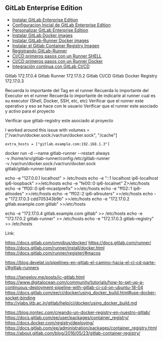## GitLab Enterprise Edition


* [Instalar GitLab Enterprise Edition](guia/instalargitlab.rst)
* [Configuracion Inicial de GitLab Enterprise Edition](guia/configuracioninicial.rst)
* [Personalizar GitLab Enterprise Edition](guia/personalizar.rst)
* [Instalar GitLab Docker images](guia/instalargitlabdocker.rst)
* [Instalar GitLab-Runner Docker images](guia/instalargitlabrunnerdocker.rst)
* [Instalar el Gitlab Container Registry Imagen](guia/instalargitlabcontainerregistry.rst)
* [Registrando GitLab-Runner](guia/registrargitlabrunner.rst)
* [CI/CD primeros pasos con un Runner SHELL](guia/integracioncontinuaentender.rst)
* [CI/CD primeros pasos con un Runner Docker](guia/integracioncontinuaentenderDocker.rst)
* [Integración continua con GitLab CI/CD](guia/integracioncontinua.rst)

Gitlab	172.17.0.4 
Gitlab Runner	172.17.0.2
Gitlab CI/CD
Gitlab Docker Registry	172.17.0.3

Recuerda lo importante del Tag en el runner
Recuerda lo importante del Executor en el runner
Recuerda lo importante de indicarle al runner cual es su executor (Shell, Docker, SSH, etc, etc)
Verificar que el runner este operativo y eso se hace con le usuario 
Verificar que el runner este asociado y activo para el proyecto

Verificar que gitlab-registry este asociado al proyecto

I worked around this issue with volumes = ["/var/run/docker.sock:/var/run/docker.sock", "/cache"]

    extra_hosts = ["gitlab.example.com:192.168.1.3"]

docker run -d --name gitlab-runner --restart always \
  -v /home/srv/gitlab-runner/config:/etc/gitlab-runner \
  -v /var/run/docker.sock:/var/run/docker.sock \
  gitlab/gitlab-runner:latest


echo -e "127.0.0.1	localhost" > /etc/hosts
echo -e "::1		localhost ip6-localhost ip6-loopback" >>/etc/hosts
echo -e "fe00::0		ip6-localnet" Z>/etc/hosts
echo -e "ff00::0		ip6-mcastprefix" >>/etc/hosts
echo -e "ff02::1		ip6-allnodes" >>/etc/hosts
echo -e "ff02::2		ip6-allrouters" >>/etc/hosts
echo -e "172.17.0.3		cdd705343b9b" >>/etc/hosts
echo -e "172.17.0.2      gitlab.example.com gitlab" >>/etc/hosts

echo -e "172.17.0.4      gitlab.example.com gitlab" >> /etc/hosts
echo -e "172.17.0.2      gitlab-runner" >> /etc/hosts
echo -e "172.17.0.3      gitlab-registry" >> /etc/hosts

Link:

https://docs.gitlab.com/omnibus/docker/
https://docs.gitlab.com/runner/
https://docs.gitlab.com/runner/install/docker.html
https://docs.gitlab.com/runner/register/#macos

https://blog.develat.io/pipelines-en-gitlab-el-camino-hacia-el-ci-cd-parte-i/#gitlab-runners

https://tangelov.me/posts/ic-gitlab.html
https://www.digitalocean.com/community/tutorials/how-to-set-up-a-continuous-deployment-pipeline-with-gitlab-ci-cd-on-ubuntu-18-04
https://docs.gitlab.com/ee/ci/docker/using_docker_build.html#use-docker-socket-binding
http://vlabs.iitb.ac.in/gitlab/help/ci/docker/using_docker_build.md

https://blog.irontec.com/creando-un-docker-registry-en-nuestro-gitlab/
https://docs.gitlab.com/ee/user/packages/container_registry/
https://docs.docker.com/registry/deploying/
https://docs.gitlab.com/ee/administration/packages/container_registry.html
https://about.gitlab.com/blog/2016/05/23/gitlab-container-registry/




